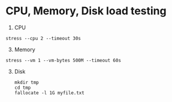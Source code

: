 # CPU, Memory, Disk load testing
1. CPU
```
stress --cpu 2 --timeout 30s
```
3. Memory
```
stress --vm 1 --vm-bytes 500M --timeout 60s
```
3. Disk
   ```
   mkdir tmp
   cd tmp
   fallocate -l 1G myfile.txt
   ```
